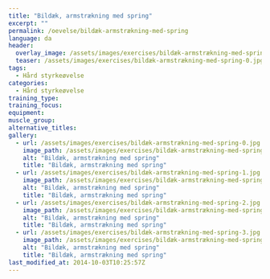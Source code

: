 ```yaml
---
title: "Bildæk, armstrækning med spring"
excerpt: ""
permalink: /oevelse/bildæk-armstrækning-med-spring
language: da
header:
  overlay_image: /assets/images/exercises/bildæk-armstrækning-med-spring-0.jpg
  teaser: /assets/images/exercises/bildæk-armstrækning-med-spring-0.jpg
tags:
  - Hård styrkeøvelse
categories:
  - Hård styrkeøvelse
training_type: 
training_focus: 
equipment:
muscle_group:
alternative_titles:
gallery:
  - url: /assets/images/exercises/bildæk-armstrækning-med-spring-0.jpg
    image_path: /assets/images/exercises/bildæk-armstrækning-med-spring-0.jpg
    alt: "Bildæk, armstrækning med spring"
    title: "Bildæk, armstrækning med spring"
  - url: /assets/images/exercises/bildæk-armstrækning-med-spring-1.jpg
    image_path: /assets/images/exercises/bildæk-armstrækning-med-spring-1.jpg
    alt: "Bildæk, armstrækning med spring"
    title: "Bildæk, armstrækning med spring"
  - url: /assets/images/exercises/bildæk-armstrækning-med-spring-2.jpg
    image_path: /assets/images/exercises/bildæk-armstrækning-med-spring-2.jpg
    alt: "Bildæk, armstrækning med spring"
    title: "Bildæk, armstrækning med spring"
  - url: /assets/images/exercises/bildæk-armstrækning-med-spring-3.jpg
    image_path: /assets/images/exercises/bildæk-armstrækning-med-spring-3.jpg
    alt: "Bildæk, armstrækning med spring"
    title: "Bildæk, armstrækning med spring"
last_modified_at: 2014-10-03T10:25:57Z
---
```



